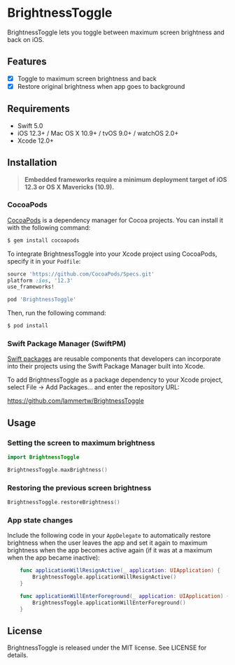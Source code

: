 # BrightnessToggle
BrightnessToggle lets you toggle between maximum screen brightness and back on iOS.

## Features

- [x] Toggle to maximum screen brightness and back
- [x] Restore original brightness when app goes to background

## Requirements

- Swift 5.0
- iOS 12.3+ / Mac OS X 10.9+ / tvOS 9.0+ / watchOS 2.0+
- Xcode 12.0+

## Installation

> **Embedded frameworks require a minimum deployment target of iOS 12.3 or OS X Mavericks (10.9).**

### CocoaPods

[CocoaPods](http://cocoapods.org) is a dependency manager for Cocoa projects. You can install it with the following command:

```bash
$ gem install cocoapods
```

To integrate BrightnessToggle into your Xcode project using CocoaPods, specify it in your `Podfile`:

```ruby
source 'https://github.com/CocoaPods/Specs.git'
platform :ios, '12.3'
use_frameworks!

pod 'BrightnessToggle'
```

Then, run the following command:

```bash
$ pod install
```

### Swift Package Manager (SwiftPM)

[Swift packages](https://developer.apple.com/documentation/xcode/swift-packages) are reusable components that developers can incorporate into their projects using the Swift Package Manager built into Xcode.

To add BrightnessToggle as a package dependency to your Xcode project, select File → Add Packages… and enter the repository URL:

https://github.com/lammertw/BrightnessToggle

## Usage

### Setting the screen to maximum brightness

```swift
import BrightnessToggle

BrightnessToggle.maxBrightness()
```

### Restoring the previous screen brightness


```swift
BrightnessToggle.restoreBrightness()
```

### App state changes

Include the following code in your `AppDelegate` to automatically restore brightness when the user leaves the app and set it again to maximum brightness when the app becomes active again (if it was at a maximum when the app became inactive):

```swift
    func applicationWillResignActive(_ application: UIApplication) {
        BrightnessToggle.applicationWillResignActive()
    }

    func applicationWillEnterForeground(_ application: UIApplication) {
        BrightnessToggle.applicationWillEnterForeground()
    }
```

## License

BrightnessToggle is released under the MIT license. See LICENSE for details.
